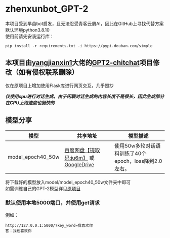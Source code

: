 # zhenxunbot_GPT-2
本项目受到早苗bot启发，且无法忍受青客云屑AI，因此在GitHub上寻找代替方案  
默认环境python3.8.10  
使用前请先安装运行库：
```
pip install -r requirements.txt -i https://pypi.douban.com/simple
```

## 本项目由[yangjianxin1](https://github.com/yangjianxin1)大佬的[GPT2-chitchat](https://github.com/yangjianxin1/GPT2-chitchat)项目修改（如有侵权联系删除）
仅在原项目上增加使用Flask库进行网页交互，几乎照抄  

***仅使用cpu进行对话生成，由于闲聊对话生成的内容长度不是很长，因此生成部分在CPU上跑速度也挺快的***

<h2 id="model_share">模型分享</h2>

|模型 | 共享地址 |模型描述|
|---------|--------|--------|
|model_epoch40_50w | [百度网盘【提取码:ju6m】](https://pan.baidu.com/s/1iEu_-Avy-JTRsO4aJNiRiA) 或 [GoogleDrive](https://drive.google.com/drive/folders/1fJ6VuBp4wA1LSMpZgpe7Hgm9dbZT5bHS?usp=sharing) |使用50w多轮对话语料训练了40个epoch，loss降到2.0左右。|

将下载好的模型放入model/model_epoch40_50w文件夹中即可  
如需训练自己的GPT-2模型详见[原项目](https://github.com/yangjianxin1/GPT2-chitchat)  

### 默认使用本地5000端口，并使用get请求  
例如：
```
http://127.0.0.1:5000/?key_word=我喜欢你
答：我也喜欢你
```

